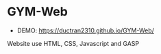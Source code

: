 # GYM-Web
- DEMO: https://ductran2310.github.io/GYM-Web/

Website use HTML, CSS, Javascript and GASP
